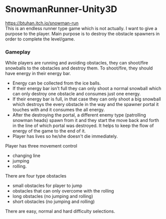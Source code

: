 # SnowmanRunner-Unity3D
https://btuhan.itch.io/snowman-run <br>
This is an endless runner type game which is not actually. 
I want to give a purpose to the player. Main purpose is to destroy the obstacle spawners in order to complete the level/game. 
### Gameplay
While players are running and avoiding obstacles, they can shoot/fire snowballs to the obstacles and destroy them. To shoot/fire, they should have energy in their energy bar. 
- Energy can be collected from the ice balls. 
- If their energy bar isn't full they can only shoot a normal snowball which can only destroy one obstacle and consumes just one energy.
- If their energy bar is full, in that case they can only shoot a big snowball which destroys the every obstacle in the way and the spawner portal it touches with and it consumes the all energy.
- After the destroying the portal, a different enemy type (patrolling snowman heads) spawn from it and they start the move back and forth in the line of which portal was destroyed. It helps to keep the flow of energy of the game to the end of it. 
- Player has lives so he/she doesn't  die immediately.

Player has three movement control 
- changing line 
- jumping
- rolling.

 There are four type obstacles <br>
- small obstacles for player to jump
- obstacles that can only overcome with the rolling
- long obstacles (no jumping and rolling) 
- short obstacles (no jumping and rolling)

There are easy, normal and hard difficulty selections. 


